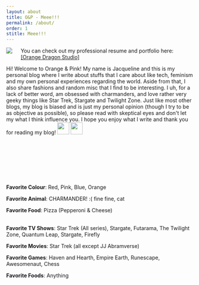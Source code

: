 ```yaml
---
layout: about
title: O&P - Meee!!!
permalink: /about/
order: 1
stitle: Meee!!!
---
```


<p> <img src= " {{ "/images/jackie1_small.png" | prepend: site.baseurl }} " align="left" style="padding-right:20px; padding-bottom:20px;"> You can check out my professional resume and portfolio here: <a href="ordrstudio.com">[Orange Dragon Studio]</a>

<p> Hi! Welcome to Orange & Pink! My name is Jacqueline and this is my personal blog where I write about stuffs that I care about like tech, feminism and my own personal experiences regarding the world. Aside from that, I also share fashions and random misc that I find to be interesting. I uh, for a lack of better word, am obsessed with charmanders, and love rather very geeky things like Star Trek, Stargate and Twilight Zone. Just like most other blogs, my blog is biased and is just my personal opinion (though I try to be as objective as possible), so please read with skeptical eyes and don't let my what I think influence you. I hope you enjoy what I write and thank you for reading my blog! <img class="blogEmoji" src= " {{ "/images/logoEmoji.png" | prepend: site.baseurl }} " width="32px" height="32px"> <img class="blogEmoji" src= " {{ "/images/faceEmoji.png" | prepend: site.baseurl }} " width="32px" height="32px">

<br><br>
<br><br>
<br><br>

<p> <b>Favorite Colour</b>: Red, Pink, Blue, Orange
<p> <b>Favorite Animal</b>: CHARMANDER! :( fine fine, cat
<p> <b>Favorite Food</b>: Pizza (Pepperoni & Cheese)
<br><br>

<p> <b>Favorite TV Shows</b>: Star Trek (All series), Stargate, Futarama, The Twilight Zone, Quantum Leap, Stargate, Firefly
<p> <b>Favorite Movies</b>: Star Trek (all except JJ Abramverse)
<p> <b>Favorite Games</b>: Haven and Hearth, Empire Earth, Runescape, Awesomenaut, Chess
<p> <b>Favorite Foods</b>: Anything
<br><br>